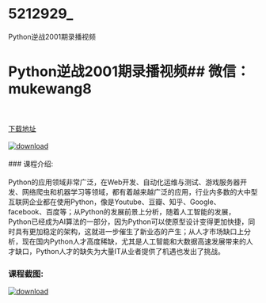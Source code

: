 # 5212929_
Python逆战2001期录播视频
# Python逆战2001期录播视频## 微信：mukewang8
<br/></br>[下载地址](http://www.36tz.cn/article/5212929 "下载地址")
<br/></br>[![download](http://36tz.cn/muke_img/2020_05_2-51-300x179.png "下载地址")](http://www.36tz.cn/article/5212929 "下载地址")
<br/></br>### 课程介绍:<br/></br>Python的应用领域非常广泛，在Web开发、自动化运维与测试、游戏服务器开发、网络爬虫和机器学习等领域，都有着越来越广泛的应用，行业内多数的大中型互联网企业都在使用Python，像是Youtube、豆瓣、知乎、Google、facebook、百度等；从Python的发展前景上分析，随着人工智能的发展，Python已经成为AI算法的一部分，因为Python可以使原型设计变得更加快捷，同时具有更加稳定的架构，这就进一步催生了新业态的产生；从人才市场缺口上分析，现在国内Python人才高度稀缺，尤其是人工智能和大数据高速发展带来的人才缺口，Python人才的缺失为大量IT从业者提供了机遇也发出了挑战。

### 课程截图:
[![download](http://36tz.cn/muke_img/2020_05_1-57.png "下载地址")](http://www.36tz.cn/article/5212929 "下载地址")
